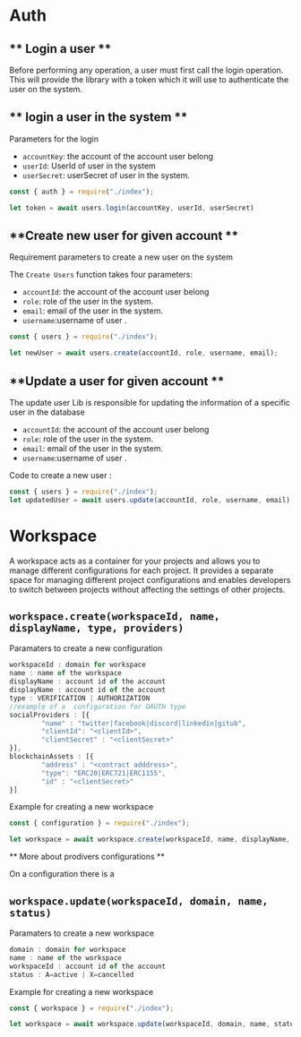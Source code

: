 
# Auth

## ** Login a user  **

Before performing any operation, a user must first call the login operation. This will provide the library with a token which it will use to authenticate the user on the system.

## ** login a user in the system **

Parameters for the login

- `accountKey`: the account of the account user belong
- `userId`: UserId of user in the system
- `userSecret`: userSecret of user in the system.

```javascript
const { auth } = require("./index");

let token = await users.login(accountKey, userId, userSecret)
```


## **Create new user for given account **

Requirement parameters to create a new user on the system

The `Create Users` function takes four parameters:

- `accountId`: the account of the account user belong
- `role`: role of the user in the system.
- `email`: email of the user in the system.
- `username`:username of user .


```javascript
const { users } = require("./index");

let newUser = await users.create(accountId, role, username, email);
```

## **Update a user for given account **

The update user Lib is responsible for updating the information of a specific user in the database

- `accountId`: the account of the account user belong
- `role`: role of the user in the system.
- `email`: email of the user in the system.
- `username`:username of user .

Code to create a new user :
```javascript
const { users } = require("./index");
let updatedUser = await users.update(accountId, role, username, email);
```

# Workspace

A workspace acts as a container for your projects and allows you to manage different configurations for each project. It provides a separate space for managing different project configurations and enables developers to switch between projects without affecting the settings of other projects.


## `workspace.create(workspaceId, name, displayName, type, providers)`

Paramaters to create a new configuration

```javascript
workspaceId : domain for workspace
name : name of the workspace
displayName : account id of the account 
displayName : account id of the account 
type : VERIFICATION | AUTHORIZATION
//example of a  configuration for OAUTH type
socialProviders : [{
        "name" : "twitter|facebook|discord|linkedin|gitub",
        "clientId": "<clientId>",
        "clientSecret" : "<clientSecret>"
}],
blockchainAssets : [{
        "address" : "<contract adddress>",
        "type": "ERC20|ERC721|ERC1155",
        "id" : "<clientSecret>"
}]
```

Example for creating a new workspace

```javascript
const { configuration } = require("./index");

let workspace = await workspace.create(workspaceId, name, displayName, type, providers);
```

** More about prodivers configurations **

On a configuration there is a 



## `workspace.update(workspaceId, domain, name, status)`

Paramaters to create a new workspace

```javascript
domain : domain for workspace
name : name of the workspace
workspaceId : account id of the account
status : A=active | X=cancelled
```

Example for creating a new workspace
```javascript
const { workspace } = require("./index");

let workspace = await workspace.update(workspaceId, domain, name, status);
```


